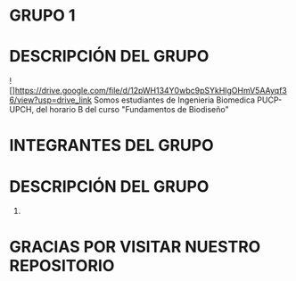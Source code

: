 # GRUPO 1
                
# DESCRIPCIÓN DEL GRUPO
![]https://drive.google.com/file/d/12pWH134Y0wbc9pSYkHlgOHmV5AAyqf36/view?usp=drive_link
Somos estudiantes de Ingenieria Biomedica PUCP-UPCH, del horario B del curso "Fundamentos de Biodiseño"

# INTEGRANTES DEL GRUPO

# DESCRIPCIÓN DEL GRUPO
1) 
# GRACIAS POR VISITAR NUESTRO REPOSITORIO
